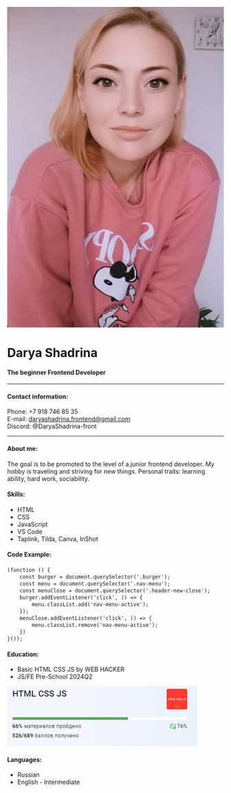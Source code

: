 ![](/my%20photo.jpeg)
# Darya Shadrina
#### The beginner Frontend Developer
---
#### Contact information:
Phone: +7 918 746 85 35  
E-mail: daryashadrina.frontend@gmail.com  
Discord: @DaryaShadrina-front  

---

#### About me:
The goal is to be promoted to the level of a junior frontend developer. 
My hobby is traveling and striving for new things.
Personal traits: learning ability, hard work, sociability.

#### Skills:
* HTML
* CSS
* JavaScript
* VS Code
* Taplink, Tilda, Canva, InShot

#### Code Example:

```
(function () {
    const burger = document.querySelector('.burger');
    const menu = document.querySelector('.nav-menu');
    const menuClose = document.querySelector('.header-new-close');
    burger.addEventListener('click', () => {
        menu.classList.add('nav-menu-active');
    });
    menuClose.addEventListener('click', () => {
        menu.classList.remove('nav-menu-active');
    })
}());

```

#### Education:
* Basic HTML CSS JS by WEB HACKER
* JS/FE Pre-School 2024Q2

![](/Снимок.PNG)

#### Languages:
* Russian 
* English - Intermediate